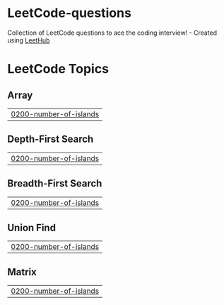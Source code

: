 # LeetCode-questions
Collection of LeetCode questions to ace the coding interview! - Created using [LeetHub](https://github.com/QasimWani/LeetHub)

<!---LeetCode Topics Start-->
# LeetCode Topics
## Array
|  |
| ------- |
| [0200-number-of-islands](https://github.com/nicholasg2001/LeetCode/tree/master/0200-number-of-islands) |
## Depth-First Search
|  |
| ------- |
| [0200-number-of-islands](https://github.com/nicholasg2001/LeetCode/tree/master/0200-number-of-islands) |
## Breadth-First Search
|  |
| ------- |
| [0200-number-of-islands](https://github.com/nicholasg2001/LeetCode/tree/master/0200-number-of-islands) |
## Union Find
|  |
| ------- |
| [0200-number-of-islands](https://github.com/nicholasg2001/LeetCode/tree/master/0200-number-of-islands) |
## Matrix
|  |
| ------- |
| [0200-number-of-islands](https://github.com/nicholasg2001/LeetCode/tree/master/0200-number-of-islands) |
<!---LeetCode Topics End-->